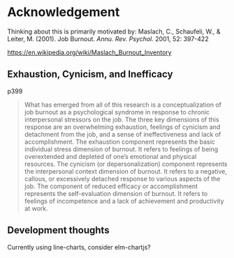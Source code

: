 # Acknowledgement
Thinking about this is primarily motivated by:
Maslach, C., Schaufeli, W., & Leiter, M. (2001). Job Burnout. _Annu. Rev. Psychol._ 2001, 52: 397-422


https://en.wikipedia.org/wiki/Maslach_Burnout_Inventory

## Exhaustion, Cynicism, and Inefficacy

p399

> What has emerged from all of this research is a conceptualization of job burnout as a psychological syndrome in response to chronic interpersonal stressors on the job. The three key dimensions of this response are an overwhelming exhaustion, feelings of cynicism and detachment from the job, and a sense of ineffectiveness and lack of accomplishment. The exhaustion component represents the basic individual stress dimension of burnout. It refers to feelings of being overextended and depleted of one’s emotional and physical resources. The cynicism (or depersonalization) component represents the interpersonal context dimension of burnout. It refers to a negative, callous, or excessively detached response to various aspects of the job. The component of reduced efficacy or accomplishment represents the self-evaluation dimension of burnout. It refers to feelings of incompetence and a lack of achievement and productivity at work.

## Development thoughts
Currently using line-charts, consider elm-chartjs?
